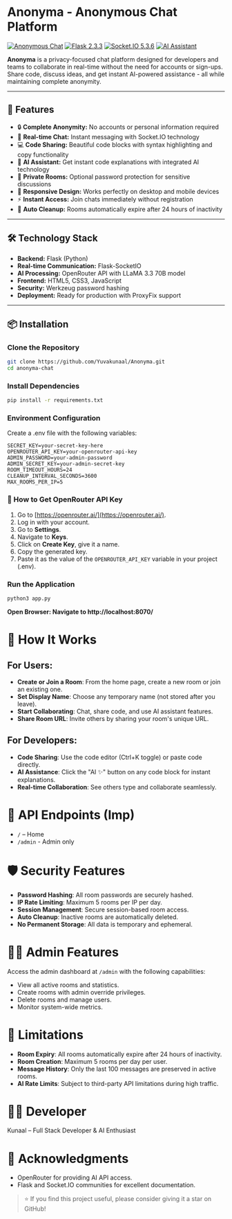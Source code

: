 # Anonyma - Anonymous Chat Platform

[![Anonymous Chat](https://img.shields.io/badge/Anonymous-Chat-blue?style=for-the-badge&logo=chat)](https://github.com/your-username/anonyma-chat)
[![Flask 2.3.3](https://img.shields.io/badge/Flask-2.3.3-green?style=for-the-badge&logo=flask)](https://flask.palletsprojects.com/)
[![Socket.IO 5.3.6](https://img.shields.io/badge/Socket.IO-5.3.6-orange?style=for-the-badge&logo=socket.io)](https://socket.io/)
[![AI Assistant](https://img.shields.io/badge/AI-Assistant-purple?style=for-the-badge&logo=ai)](https://openrouter.ai/)

**Anonyma** is a privacy-focused chat platform designed for developers and teams to collaborate in real-time without the need for accounts or sign-ups. Share code, discuss ideas, and get instant AI-powered assistance - all while maintaining complete anonymity.

---

## 🚀 Features

- 🔒 **Complete Anonymity:** No accounts or personal information required  
- 💬 **Real-time Chat:** Instant messaging with Socket.IO technology  
- 💻 **Code Sharing:** Beautiful code blocks with syntax highlighting and copy functionality  
- 🤖 **AI Assistant:** Get instant code explanations with integrated AI technology  
- 🔐 **Private Rooms:** Optional password protection for sensitive discussions  
- 📱 **Responsive Design:** Works perfectly on desktop and mobile devices  
- ⚡ **Instant Access:** Join chats immediately without registration  
- 🧹 **Auto Cleanup:** Rooms automatically expire after 24 hours of inactivity  

---

## 🛠️ Technology Stack

- **Backend:** Flask (Python)  
- **Real-time Communication:** Flask-SocketIO  
- **AI Processing:** OpenRouter API with LLaMA 3.3 70B model  
- **Frontend:** HTML5, CSS3, JavaScript  
- **Security:** Werkzeug password hashing  
- **Deployment:** Ready for production with ProxyFix support  

---

## 📦 Installation

### Clone the Repository
```bash
git clone https://github.com/Yuvakunaal/Anonyma.git
cd anonyma-chat
```
### Install Dependencies
```bash
pip install -r requirements.txt
```
### Environment Configuration
Create a .env file with the following variables:
```env
SECRET_KEY=your-secret-key-here
OPENROUTER_API_KEY=your-openrouter-api-key
ADMIN_PASSWORD=your-admin-password
ADMIN_SECRET_KEY=your-admin-secret-key
ROOM_TIMEOUT_HOURS=24
CLEANUP_INTERVAL_SECONDS=3600
MAX_ROOMS_PER_IP=5
```
### 🔑 How to Get OpenRouter API Key

1. Go to [https://openrouter.ai/](https://openrouter.ai/).
2. Log in with your account.
3. Go to **Settings**.
4. Navigate to **Keys**.
5. Click on **Create Key**, give it a name.
6. Copy the generated key.
7. Paste it as the value of the `OPENROUTER_API_KEY` variable in your project (.env).


### Run the Application
```bash
python3 app.py
```
**Open Browser: Navigate to http://localhost:8070/**

# 🎯 How It Works

## For Users:
- **Create or Join a Room**: From the home page, create a new room or join an existing one.
- **Set Display Name**: Choose any temporary name (not stored after you leave).
- **Start Collaborating**: Chat, share code, and use AI assistant features.
- **Share Room URL**: Invite others by sharing your room's unique URL.

## For Developers:
- **Code Sharing**: Use the code editor (Ctrl+K toggle) or paste code directly.
- **AI Assistance**: Click the "AI ✨" button on any code block for instant explanations.
- **Real-time Collaboration**: See others type and collaborate seamlessly.

# 🔧 API Endpoints (Imp)
- `/` – Home
- `/admin` - Admin only

# 🛡️ Security Features
- **Password Hashing**: All room passwords are securely hashed.
- **IP Rate Limiting**: Maximum 5 rooms per IP per day.
- **Session Management**: Secure session-based room access.
- **Auto Cleanup**: Inactive rooms are automatically deleted.
- **No Permanent Storage**: All data is temporary and ephemeral.

# 👨‍💻 Admin Features
Access the admin dashboard at `/admin` with the following capabilities:
- View all active rooms and statistics.
- Create rooms with admin override privileges.
- Delete rooms and manage users.
- Monitor system-wide metrics.

# 🚨 Limitations

- **Room Expiry**: All rooms automatically expire after 24 hours of inactivity.
- **Room Creation**: Maximum 5 rooms per day per user.
- **Message History**: Only the last 100 messages are preserved in active rooms.
- **AI Rate Limits**: Subject to third-party API limitations during high traffic.

# 👨‍💻 Developer

Kunaal – Full Stack Developer & AI Enthusiast

# 🙏 Acknowledgments

- OpenRouter for providing AI API access.
- Flask and Socket.IO communities for excellent documentation.

> ⭐ If you find this project useful, please consider giving it a star on GitHub!
